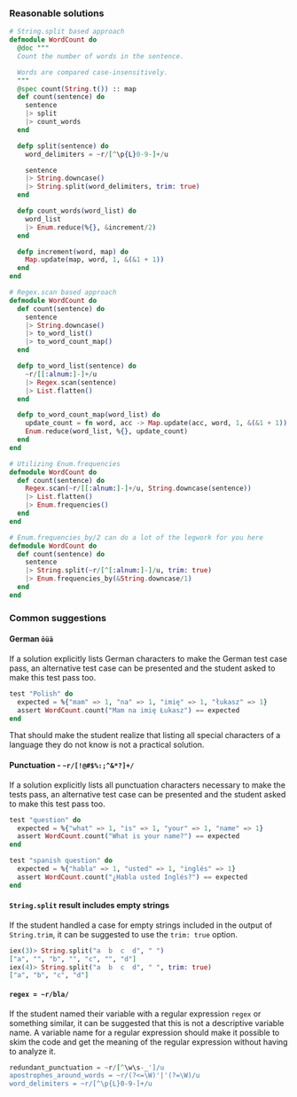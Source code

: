 ### Reasonable solutions

```elixir
# String.split based approach
defmodule WordCount do
  @doc """
  Count the number of words in the sentence.

  Words are compared case-insensitively.
  """
  @spec count(String.t()) :: map
  def count(sentence) do
    sentence
    |> split
    |> count_words
  end

  defp split(sentence) do
    word_delimiters = ~r/[^\p{L}0-9-]+/u

    sentence
    |> String.downcase()
    |> String.split(word_delimiters, trim: true)
  end

  defp count_words(word_list) do
    word_list
    |> Enum.reduce(%{}, &increment/2)
  end

  defp increment(word, map) do
    Map.update(map, word, 1, &(&1 + 1))
  end
end
```

```elixir
# Regex.scan based approach
defmodule WordCount do
  def count(sentence) do
    sentence
    |> String.downcase()
    |> to_word_list()
    |> to_word_count_map()
  end

  defp to_word_list(sentence) do
    ~r/[[:alnum:]-]+/u
    |> Regex.scan(sentence)
    |> List.flatten()
  end

  defp to_word_count_map(word_list) do
    update_count = fn word, acc -> Map.update(acc, word, 1, &(&1 + 1)) end
    Enum.reduce(word_list, %{}, update_count)
  end
end
```

```elixir
# Utilizing Enum.frequencies
defmodule WordCount do
  def count(sentence) do
    Regex.scan(~r/[[:alnum:]-]+/u, String.downcase(sentence))
    |> List.flatten()
    |> Enum.frequencies()
  end
end
```

```elixir
# Enum.frequencies_by/2 can do a lot of the legwork for you here
defmodule WordCount do
  def count(sentence) do
    sentence
    |> String.split(~r/[^[:alnum:]-]/u, trim: true)
    |> Enum.frequencies_by(&String.downcase/1)
  end
end
```

### Common suggestions

#### German `öüä`

If a solution explicitly lists German characters to make the German test case pass,
an alternative test case can be presented and the student asked to make this test pass too.

```elixir
test "Polish" do
  expected = %{"mam" => 1, "na" => 1, "imię" => 1, "łukasz" => 1}
  assert WordCount.count("Mam na imię Łukasz") == expected
end
```

That should make the student realize that listing all special characters of a language they do not know
is not a practical solution.

#### Punctuation - `~r/[!@#$%:;^&*?]+/`

If a solution explicitly lists all punctuation characters necessary to make the tests pass,
an alternative test case can be presented and the student asked to make this test pass too.

```elixir
test "question" do
  expected = %{"what" => 1, "is" => 1, "your" => 1, "name" => 1}
  assert WordCount.count("What is your name?") == expected
end
```

```elixir
test "spanish question" do
  expected = %{"habla" => 1, "usted" => 1, "inglés" => 1}
  assert WordCount.count("¿Habla usted Inglés?") == expected
end
```

#### `String.split` result includes empty strings

If the student handled a case for empty strings included in the output of `String.trim`,
it can be suggested to use the `trim: true` option.
```elixir
iex(3)> String.split("a  b  c  d", " ")
["a", "", "b", "", "c", "", "d"]
iex(4)> String.split("a  b  c  d", " ", trim: true)
["a", "b", "c", "d"]
```

#### `regex = ~r/bla/`

If the student named their variable with a regular expression `regex` or something similar,
it can be suggested that this is not a descriptive variable name.
A variable name for a regular expression should  make it possible to skim the code
and get the meaning of the regular expression without having to analyze it.

```elixir
redundant_punctuation = ~r/[^\w\s-_']/u
apostrophes_around_words = ~r/(?<=\W)'|'(?=\W)/u
word_delimiters = ~r/[^\p{L}0-9-]+/u
```
